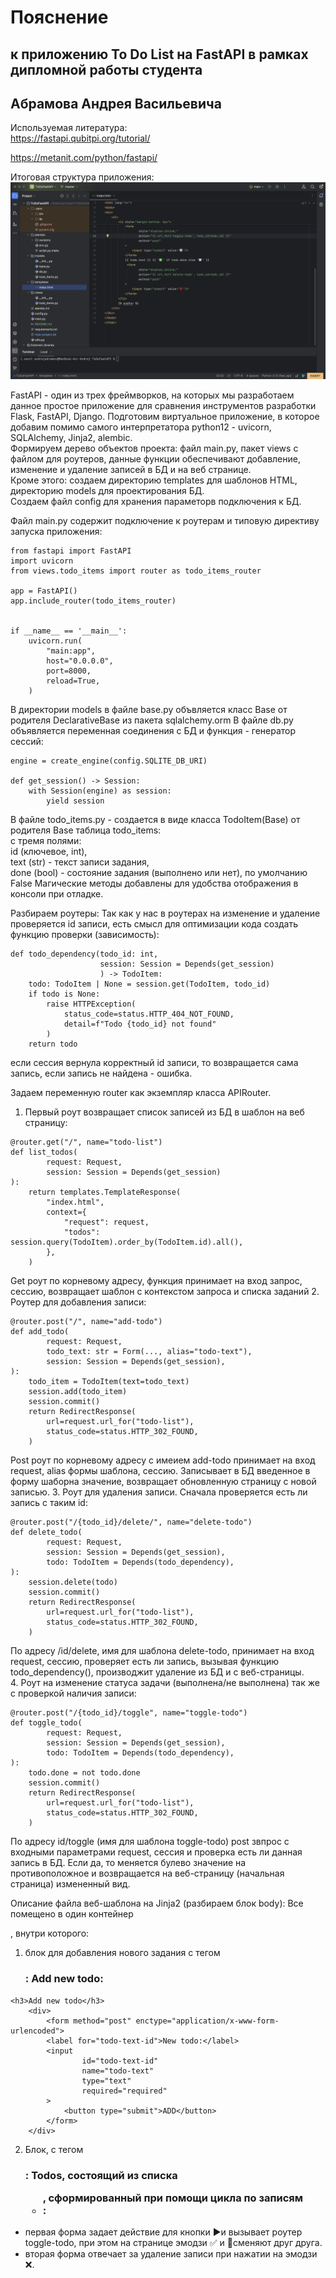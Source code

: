 # Пояснение 
## к приложению To Do List на FastAPI в рамках дипломной работы студента 
## Абрамова Андрея Васильевича

Используемая литература:  
https://fastapi.qubitpi.org/tutorial/  

https://metanit.com/python/fastapi/


Итоговая структура приложения:
![project_tree](https://github.com/andrzejabramov/ToDoList_FastApi/blob/master/screens/project_tree.png)

FastAPI - один из трех фреймворков, на которых мы разработаем данное простое приложение для сравнения инструментов разработки Flask, FastAPI, Django.
Подготовим виртуальное приложение, в которое добавим помимо самого интерпретатора python12 - uvicorn, SQLAlchemy, Jinja2, alembic.  
Формируем дерево объектов проекта: файл main.py, пакет views с файлом для роутеров, данные функции обеспечивают добавление, изменение и удаление записей в БД и на веб странице.  
Кроме этого: создаем директорию templates для шаблонов HTML, директорию models для проектирования БД.  
Создаем файл config для хранения параметорв подключения к БД.  

Файл main.py содержит подключение к роутерам и типовую директиву запуска приложения:
```commandline
from fastapi import FastAPI
import uvicorn
from views.todo_items import router as todo_items_router

app = FastAPI()
app.include_router(todo_items_router)


if __name__ == '__main__':
    uvicorn.run(
        "main:app",
        host="0.0.0.0",
        port=8000,
        reload=True,
    )
```
В директории models в файле base.py объвляется класс Base от родителя DeclarativeBase из пакета sqlalchemy.orm 
В файле db.py объявляется переменная соединения с БД и функция - генератор сессий:
```commandline
engine = create_engine(config.SQLITE_DB_URI)

def get_session() -> Session:
    with Session(engine) as session:
        yield session
```
В файле todo_items.py - создается в виде класса TodoItem(Base) от родителя Base таблица todo_items:  
c тремя полями:   
id (ключевое, int),   
text (str) - текст записи задания,  
done (bool) - состояние задания (выполнено или нет), по умолчанию False
Магические методы добавлены для удобства отображения в консоли при отладке.  

Разбираем роутеры:
Так как у нас в роутерах на изменение и удаление проверяется id записи, есть смысл для оптимизации кода создать функцию проверки (зависимость):
```commandline
def todo_dependency(todo_id: int,
                    session: Session = Depends(get_session)
                    ) -> TodoItem:
    todo: TodoItem | None = session.get(TodoItem, todo_id)
    if todo is None:
        raise HTTPException(
            status_code=status.HTTP_404_NOT_FOUND,
            detail=f"Todo {todo_id} not found"
        )
    return todo
```
если сессия вернула корректный id записи, то возвращается сама запись, если запись не найдена - ошибка.  

Задаем переменную router как экземпляр класса APIRouter.  
1. Первый роут возвращает список записей из БД в шаблон на веб страницу:
```commandline
@router.get("/", name="todo-list")
def list_todos(
        request: Request,
        session: Session = Depends(get_session)
):
    return templates.TemplateResponse(
        "index.html",
        context={
            "request": request,
            "todos": session.query(TodoItem).order_by(TodoItem.id).all(),
        },
    )
```
Get роут по корневому адресу, функция принимает на вход запрос, сессию, возвращает шаблон с контекстом запроса и списка заданий
2. Роутер для добавления записи:
```commandline
@router.post("/", name="add-todo")
def add_todo(
        request: Request,
        todo_text: str = Form(..., alias="todo-text"),
        session: Session = Depends(get_session),
):
    todo_item = TodoItem(text=todo_text)
    session.add(todo_item)
    session.commit()
    return RedirectResponse(
        url=request.url_for("todo-list"),
        status_code=status.HTTP_302_FOUND,
    )
```
Post роут по корневому адресу с имеием add-todo принимает на вход request, alias формы шаблона, сессию.
Записывает в БД введенное в форму шаборна значение, возвращает обновленную страницу с новой записью.
3. Роут для удаления записи. Сначала проверяется есть ли запись с таким id:
```commandline
@router.post("/{todo_id}/delete/", name="delete-todo")
def delete_todo(
        request: Request,
        session: Session = Depends(get_session),
        todo: TodoItem = Depends(todo_dependency),
):
    session.delete(todo)
    session.commit()
    return RedirectResponse(
        url=request.url_for("todo-list"),
        status_code=status.HTTP_302_FOUND,
    )
```
По адресу /id/delete, имя для шаблона delete-todo, принимает на вход request, сессию, проверяет есть ли запись, вызывая функцию todo_dependency(), производжит удаление из БД и с веб-страницы.  
4. Роут на изменение статуса задачи (выполнена/не выполнена) так же с проверкой наличия записи:  
```commandline
@router.post("/{todo_id}/toggle", name="toggle-todo")
def toggle_todo(
        request: Request,
        session: Session = Depends(get_session),
        todo: TodoItem = Depends(todo_dependency),
):
    todo.done = not todo.done
    session.commit()
    return RedirectResponse(
        url=request.url_for("todo-list"),
        status_code=status.HTTP_302_FOUND,
    )
```
По адресу id/toggle (имя для шаблона toggle-todo) post звпрос с входными параметрами request, сессия и проверка есть ли данная запись в БД.
Если да, то меняется булево значение на противоположное и возвращается на веб-страницу (начальная страница) измененный вид.

Описание файла веб-шаблона на Jinja2 (разбираем блок body):
Все помещено в один контейнер <div>, внутри которого:
1. блок для добавления нового задания с тегом <h3>: Add new todo:
```commandline
<h3>Add new todo</h3>
    <div>
        <form method="post" enctype="application/x-www-form-urlencoded">
        <label for="todo-text-id">New todo:</label>
        <input
                id="todo-text-id"
                name="todo-text"
                type="text"
                required="required"
        >
            <button type="submit">ADD</button>
        </form>
    </div>
```
2. Блок, с тегом <h3>: Todos, состоящий из списка <ul>, сформированный при помощи цикла по записям <li>:
- первая форма задает действие для кнопки ▶️и вызывает роутер toggle-todo, при этом на странице эмодзи ✅ и 🔘сменяют друг друга.
- вторая форма отвечает за удаление записи при нажатии на эмодзи ❌.


